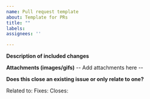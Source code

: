```yaml
---
name: Pull request template
about: Template for PRs
title: ""
labels:
assignees: ''

---
```


**Description of included changes**

**Attachments (images/gifs)**
-- Add attachments here --

**Does this close an existing issue or only relate to one?**

Related to: []()
Fixes: []()
Closes: []()
